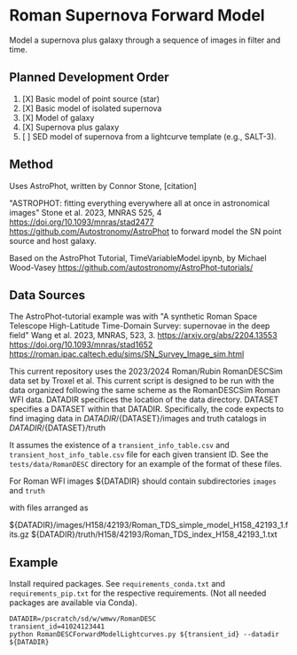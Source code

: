 # Roman Supernova Forward Model

Model a supernova plus galaxy through a sequence of images in filter and time.

## Planned Development Order
1. [X] Basic model of point source (star)
2. [X] Basic model of isolated supernova
3. [X] Model of galaxy
4. [X] Supernova plus galaxy
5. [ ] SED model of supernova from a lightcurve template (e.g., SALT-3).

## Method
Uses AstroPhot, written by Connor Stone, 
[citation]

"ASTROPHOT: fitting everything everywhere all at once in astronomical images"
Stone et al. 2023, MNRAS 525, 4
https://doi.org/10.1093/mnras/stad2477
https://github.com/Autostronomy/AstroPhot
to forward model the SN point source and host galaxy.

Based on the AstroPhot Tutorial, TimeVariableModel.ipynb, by Michael Wood-Vasey
https://github.com/autostronomy/AstroPhot-tutorials/

## Data Sources
The AstroPhot-tutorial example was with 
"A synthetic Roman Space Telescope High-Latitude Time-Domain Survey: supernovae in the deep field"
Wang et al. 2023, MNRAS, 523, 3.
https://arxiv.org/abs/2204.13553
https://doi.org/10.1093/mnras/stad1652
https://roman.ipac.caltech.edu/sims/SN_Survey_Image_sim.html

This current repository uses the 2023/2024 Roman/Rubin RomanDESCSim data set by Troxel et al.
This current script is designed to be run with the data organized following the same scheme as the RomanDESCSim Roman WFI data.
DATADIR specifices the location of the data directory.
DATASET specifies a DATASET within that DATADIR.
Specifically, the code expects to find imaging data in
${DATADIR}/${DATASET}/images
and truth catalogs in
${DATADIR}/${DATASET}/truth

It assumes the existence of a `transient_info_table.csv` and `transient_host_info_table.csv` file for each given transient ID.  See the `tests/data/RomanDESC` directory for an example of the format of these files.

For Roman WFI images
${DATADIR} should contain subdirectories `images` and `truth`

with files arranged as

${DATADIR}/images/H158/42193/Roman_TDS_simple_model_H158_42193_1.fits.gz
${DATADIR}/truth/H158/42193/Roman_TDS_index_H158_42193_1.txt

## Example
Install required packages.  See `requirements_conda.txt` and `requirements_pip.txt` for the respective requirements.  (Not all needed packages are available via Conda).


```
DATADIR=/pscratch/sd/w/wmwv/RomanDESC
transient_id=41024123441
python RomanDESCForwardModelLightcurves.py ${transient_id} --datadir ${DATADIR}
```
